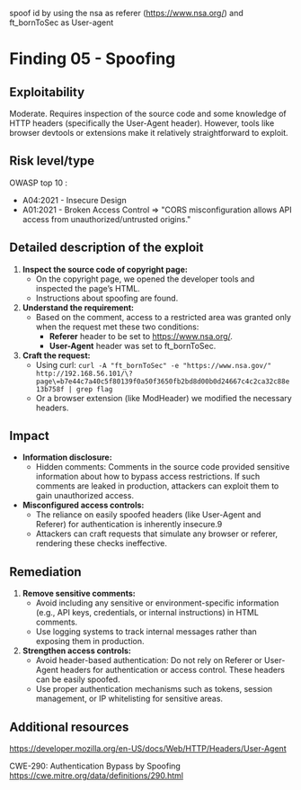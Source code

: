 spoof id by using the nsa as referer (https://www.nsa.org/) and ft_bornToSec as User-agent

# Finding 05 - Spoofing

## Exploitability

Moderate. Requires inspection of the source code and some knowledge of HTTP headers (specifically the User-Agent header). However, tools like browser devtools or extensions make it relatively straightforward to exploit.

## Risk level/type

OWASP top 10 :

-   A04:2021 - Insecure Design
-   A01:2021 - Broken Access Control
    => "CORS misconfiguration allows API access from unauthorized/untrusted origins."

## Detailed description of the exploit

1. **Inspect the source code of copyright page:**
    - On the copyright page, we opened the developer tools and inspected the page’s HTML.
    - Instructions about spoofing are found.
2. **Understand the requirement:**
    - Based on the comment, access to a restricted area was granted only when the request met these two conditions:
        - **Referer** header to be set to https://www.nsa.org/.
        - **User-Agent** header was set to ft_bornToSec.
3. **Craft the request:**
    - Using curl: ```curl -A "ft_bornToSec" -e "https://www.nsa.gov/" http://192.168.56.101/\?page\=b7e44c7a40c5f80139f0a50f3650fb2bd8d00b0d24667c4c2ca32c88e13b758f | grep flag```
    - Or a browser extension (like ModHeader) we modified the necessary headers.

## Impact

-   **Information disclosure:**
    -   Hidden comments: Comments in the source code provided sensitive information about how to bypass access restrictions. If such comments are leaked in production, attackers can exploit them to gain unauthorized access.
-   **Misconfigured access controls:**
    -   The reliance on easily spoofed headers (like User-Agent and Referer) for authentication is inherently insecure.9
    -   Attackers can craft requests that simulate any browser or referer, rendering these checks ineffective.

## Remediation

1. **Remove sensitive comments:**
    - Avoid including any sensitive or environment-specific information (e.g., API keys, credentials, or internal instructions) in HTML comments.
    - Use logging systems to track internal messages rather than exposing them in production.
2. **Strengthen access controls:**
    - Avoid header-based authentication: Do not rely on Referer or User-Agent headers for authentication or access control. These headers can be easily spoofed.
    - Use proper authentication mechanisms such as tokens, session management, or IP whitelisting for sensitive areas.

## Additional resources

https://developer.mozilla.org/en-US/docs/Web/HTTP/Headers/User-Agent

CWE-290: Authentication Bypass by Spoofing
https://cwe.mitre.org/data/definitions/290.html
